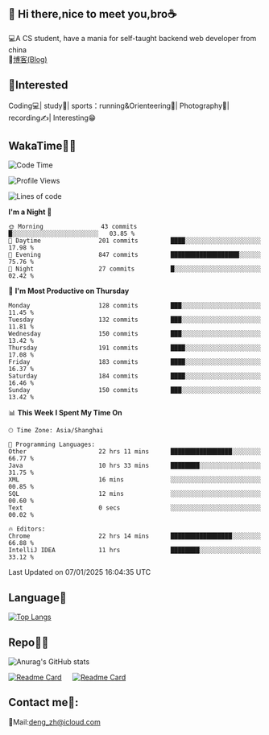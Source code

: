👋 Hi there,nice to meet you,bro☕
---
💻A CS student, have a mania for self-taught backend web developer from china   
📌[博客(Blog)](https://github.com/HealUP/MyBlog)

 <!-- waka-box start -->
 <!-- waka-box end -->
 
🧲**Interested**
--
Coding💻| study📖| sports：running&Orienteering🏃‍| Photography📸| recording✍️| Interesting😁

WakaTime👨‍💻
---
<!--START_SECTION:waka-->
![Code Time](http://img.shields.io/badge/Code%20Time-2%2C364%20hrs%2022%20mins-blue)

![Profile Views](http://img.shields.io/badge/Profile%20Views-0-blue)

![Lines of code](https://img.shields.io/badge/From%20Hello%20World%20I%27ve%20Written-205.1%20thousand%20lines%20of%20code-blue)

**I'm a Night 🦉** 

```text
🌞 Morning                43 commits          █░░░░░░░░░░░░░░░░░░░░░░░░   03.85 % 
🌆 Daytime                201 commits         ████░░░░░░░░░░░░░░░░░░░░░   17.98 % 
🌃 Evening                847 commits         ███████████████████░░░░░░   75.76 % 
🌙 Night                  27 commits          █░░░░░░░░░░░░░░░░░░░░░░░░   02.42 % 
```
📅 **I'm Most Productive on Thursday** 

```text
Monday                   128 commits         ███░░░░░░░░░░░░░░░░░░░░░░   11.45 % 
Tuesday                  132 commits         ███░░░░░░░░░░░░░░░░░░░░░░   11.81 % 
Wednesday                150 commits         ███░░░░░░░░░░░░░░░░░░░░░░   13.42 % 
Thursday                 191 commits         ████░░░░░░░░░░░░░░░░░░░░░   17.08 % 
Friday                   183 commits         ████░░░░░░░░░░░░░░░░░░░░░   16.37 % 
Saturday                 184 commits         ████░░░░░░░░░░░░░░░░░░░░░   16.46 % 
Sunday                   150 commits         ███░░░░░░░░░░░░░░░░░░░░░░   13.42 % 
```


📊 **This Week I Spent My Time On** 

```text
🕑︎ Time Zone: Asia/Shanghai

💬 Programming Languages: 
Other                    22 hrs 11 mins      █████████████████░░░░░░░░   66.77 % 
Java                     10 hrs 33 mins      ████████░░░░░░░░░░░░░░░░░   31.75 % 
XML                      16 mins             ░░░░░░░░░░░░░░░░░░░░░░░░░   00.85 % 
SQL                      12 mins             ░░░░░░░░░░░░░░░░░░░░░░░░░   00.60 % 
Text                     0 secs              ░░░░░░░░░░░░░░░░░░░░░░░░░   00.02 % 

🔥 Editors: 
Chrome                   22 hrs 14 mins      █████████████████░░░░░░░░   66.88 % 
IntelliJ IDEA            11 hrs              ████████░░░░░░░░░░░░░░░░░   33.12 % 
```


 Last Updated on 07/01/2025 16:04:35 UTC
<!--END_SECTION:waka-->

Language🚀
---
[![Top Langs](https://github-readme-stats.vercel.app/api/top-langs/?username=HealUP&layout=compact&hide_border=true)](https://github.com/HealUP)

Repo🧑‍💻
---
![Anurag's GitHub stats](https://github-readme-stats.vercel.app/api?username=HealUP&count_private=true&show_icons=true&theme=gruvbox&hide_border=true) 

[![Readme Card](https://github-readme-stats.vercel.app/api/pin/?username=HealUP&repo=InternetEy&theme=transparent)](https://github.com/HealUP/InternetEy) &emsp;
[![Readme Card](https://github-readme-stats.vercel.app/api/pin/?username=HealUP&repo=CampusExperience&theme=transparent)](https://github.com/HealUP/CampusExperience)


Contact me📱:
---
📮Mail:deng_zh@icloud.com  
